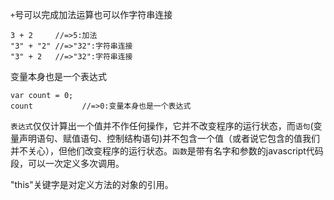 `+`号可以完成加法运算也可以作字符串连接
	
	3 + 2     //=>5:加法
	"3" + "2" //=>"32":字符串连接
	"3" + 2   //=>"32":字符串连接
	
变量本身也是一个表达式

	var count = 0;
	count			//=>0:变量本身也是一个表达式
	
`表达式`仅仅计算出一个值并不作任何操作，它并不改变程序的运行状态，而`语句`(变量声明语句、赋值语句、控制结构语句)并不包含一个值（或者说它包含的值我们并不关心），但他们改变程序的运行状态。`函数`是带有名字和参数的javascript代码段，可以一次定义多次调用。

"this"关键字是对定义方法的对象的引用。
	